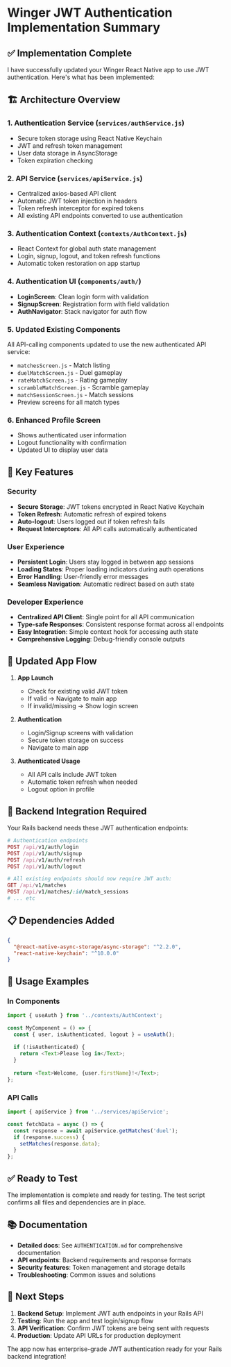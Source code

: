 # Winger JWT Authentication Implementation Summary

## ✅ Implementation Complete

I have successfully updated your Winger React Native app to use JWT authentication. Here's what has been implemented:

## 🏗️ Architecture Overview

### 1. **Authentication Service** (`services/authService.js`)
- Secure token storage using React Native Keychain
- JWT and refresh token management
- User data storage in AsyncStorage
- Token expiration checking

### 2. **API Service** (`services/apiService.js`)
- Centralized axios-based API client
- Automatic JWT token injection in headers
- Token refresh interceptor for expired tokens
- All existing API endpoints converted to use authentication

### 3. **Authentication Context** (`contexts/AuthContext.js`)
- React Context for global auth state management
- Login, signup, logout, and token refresh functions
- Automatic token restoration on app startup

### 4. **Authentication UI** (`components/auth/`)
- **LoginScreen**: Clean login form with validation
- **SignupScreen**: Registration form with field validation
- **AuthNavigator**: Stack navigator for auth flow

### 5. **Updated Existing Components**
All API-calling components updated to use the new authenticated API service:
- `matchesScreen.js` - Match listing
- `duelMatchScreen.js` - Duel gameplay
- `rateMatchScreen.js` - Rating gameplay  
- `scrambleMatchScreen.js` - Scramble gameplay
- `matchSessionScreen.js` - Match sessions
- Preview screens for all match types

### 6. **Enhanced Profile Screen**
- Shows authenticated user information
- Logout functionality with confirmation
- Updated UI to display user data

## 🔧 Key Features

### Security
- **Secure Storage**: JWT tokens encrypted in React Native Keychain
- **Token Refresh**: Automatic refresh of expired tokens
- **Auto-logout**: Users logged out if token refresh fails
- **Request Interceptors**: All API calls automatically authenticated

### User Experience
- **Persistent Login**: Users stay logged in between app sessions
- **Loading States**: Proper loading indicators during auth operations
- **Error Handling**: User-friendly error messages
- **Seamless Navigation**: Automatic redirect based on auth state

### Developer Experience
- **Centralized API Client**: Single point for all API communication
- **Type-safe Responses**: Consistent response format across all endpoints
- **Easy Integration**: Simple context hook for accessing auth state
- **Comprehensive Logging**: Debug-friendly console outputs

## 📱 Updated App Flow

1. **App Launch**
   - Check for existing valid JWT token
   - If valid → Navigate to main app
   - If invalid/missing → Show login screen

2. **Authentication**
   - Login/Signup screens with validation
   - Secure token storage on success
   - Navigate to main app

3. **Authenticated Usage**
   - All API calls include JWT token
   - Automatic token refresh when needed
   - Logout option in profile

## 🔗 Backend Integration Required

Your Rails backend needs these JWT authentication endpoints:

```ruby
# Authentication endpoints
POST /api/v1/auth/login
POST /api/v1/auth/signup  
POST /api/v1/auth/refresh
POST /api/v1/auth/logout

# All existing endpoints should now require JWT auth:
GET /api/v1/matches
POST /api/v1/matches/:id/match_sessions
# ... etc
```

## 📋 Dependencies Added

```json
{
  "@react-native-async-storage/async-storage": "^2.2.0",
  "react-native-keychain": "^10.0.0"
}
```

## 🚀 Usage Examples

### In Components
```javascript
import { useAuth } from '../contexts/AuthContext';

const MyComponent = () => {
  const { user, isAuthenticated, logout } = useAuth();
  
  if (!isAuthenticated) {
    return <Text>Please log in</Text>;
  }
  
  return <Text>Welcome, {user.firstName}!</Text>;
};
```

### API Calls
```javascript
import { apiService } from '../services/apiService';

const fetchData = async () => {
  const response = await apiService.getMatches('duel');
  if (response.success) {
    setMatches(response.data);
  }
};
```

## ✅ Ready to Test

The implementation is complete and ready for testing. The test script confirms all files and dependencies are in place.

## 📚 Documentation

- **Detailed docs**: See `AUTHENTICATION.md` for comprehensive documentation
- **API endpoints**: Backend requirements and response formats
- **Security features**: Token management and storage details
- **Troubleshooting**: Common issues and solutions

## 🎯 Next Steps

1. **Backend Setup**: Implement JWT auth endpoints in your Rails API
2. **Testing**: Run the app and test login/signup flow
3. **API Verification**: Confirm JWT tokens are being sent with requests
4. **Production**: Update API URLs for production deployment

The app now has enterprise-grade JWT authentication ready for your Rails backend integration!
